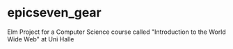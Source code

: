 # epicseven_gear
Elm Project for a Computer Science course called "Introduction to the World Wide Web" at Uni Halle
